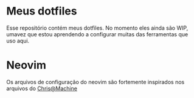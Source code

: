 # Meus dotfiles
Esse repositório contém meus dotfiles. No momento eles ainda são WIP, umavez que estou aprendendo a configurar muitas das ferramentas que uso aqui.

# Neovim
Os arquivos de configuração do neovim são fortemente inspirados nos arquivos do [Chris@Machine](https://github.com/LunarVim/nvim-basic-ide)
